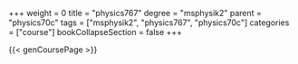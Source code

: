 +++
weight = 0
title = "physics767"
degree = "msphysik2"
parent = "physics70c"
tags = ["msphysik2", "physics767", "physics70c"]
categories = ["course"]
bookCollapseSection = false
+++

{{< genCoursePage >}}
